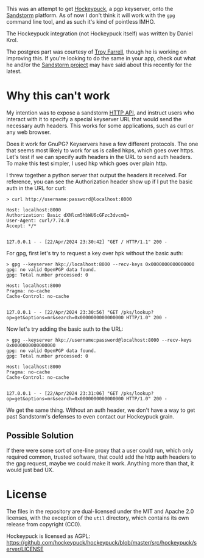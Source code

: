 This was an attempt to get [Hockeypuck](https://hockeypuck.io), a pgp keyserver, onto the [Sandstorm](https://sandstorm.org) platform. As of now I don't think it will work with the `gpg` command line tool, and as such it's kind of pointless IMHO.

The Hockeypuck integration (not Hockeypuck itself) was written by Daniel Krol.

The postgres part was courtesy of [Troy Farrell](https://github.com/troyjfarrell), though he is working on improving this. If you're looking to do the same in your app, check out what he and/or the [Sandstorm project](https://sandstorm.org/community) may have said about this recently for the latest.

# Why this can't work

My intention was to expose a sandstorm [HTTP API](https://docs.sandstorm.io/en/latest/developing/http-apis/), and instruct users who interact with it to specify a special keyserver URL that would send the necessary auth headers. This works for some applications, such as curl or any web browser.

Does it work for GnuPG? Keyservers have a few different protocols. The one that seems most likely to work for us is called hkps, which goes over https. Let's test if we can specify auth headers in the URL to send auth headers. To make this test simpler, I used hkp which goes over plain http.

I threw together a python server that output the headers it received. For reference, you can see the Authorization header show up if I put the basic auth in the URL for curl:

```
> curl http://username:password@localhost:8000
```

```
Host: localhost:8000
Authorization: Basic dXNlcm5hbWU6cGFzc3dvcmQ=
User-Agent: curl/7.74.0
Accept: */*


127.0.0.1 - - [22/Apr/2024 23:30:42] "GET / HTTP/1.1" 200 -
```

For gpg, first let's try to request a key over hpk without the basic auth: 

```
> gpg --keyserver hkp://localhost:8000 --recv-keys 0x0000000000000000
gpg: no valid OpenPGP data found.
gpg: Total number processed: 0
```

```
Host: localhost:8000
Pragma: no-cache
Cache-Control: no-cache


127.0.0.1 - - [22/Apr/2024 23:30:56] "GET /pks/lookup?op=get&options=mr&search=0x0000000000000000 HTTP/1.0" 200 -
```

Now let's try adding the basic auth to the URL:

```
> gpg --keyserver hkp://username:password@localhost:8000 --recv-keys 0x0000000000000000
gpg: no valid OpenPGP data found.
gpg: Total number processed: 0
```

```
Host: localhost:8000
Pragma: no-cache
Cache-Control: no-cache


127.0.0.1 - - [22/Apr/2024 23:31:06] "GET /pks/lookup?op=get&options=mr&search=0x0000000000000000 HTTP/1.0" 200 -
```

We get the same thing. Without an auth header, we don't have a way to get past Sandstorm's defenses to even contact our Hockeypuck grain.

## Possible Solution

If there were some sort of one-line proxy that a user could run, which only required common, trusted software, that could add the http auth headers to the gpg request, maybe we could make it work. Anything more than that, it would just bad UX.

# License

The files in the repository are dual-licensed under the MIT and Apache 2.0
licenses, with the exception of the `util` directory, which contains its own
release from copyright (CC0).

Hockeypuck is licensed as AGPL: https://github.com/hockeypuck/hockeypuck/blob/master/src/hockeypuck/server/LICENSE
